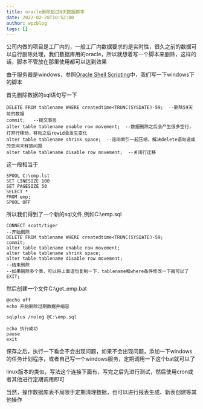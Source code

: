 ```yaml
---
title: oracle删除超过N天数据脚本
date: 2022-02-28T10:52:00
author: wpzblog
tags: []
---
```

公司内做的项目是工厂内的，一般工厂内数据要求的是实时性，很久之前的数据可以自行删除处理，我们数据库用的oracle，所以就想着写一个脚本来删除，这样的话，脚本不管放在那里使用都可以达到效果

由于服务器是windows，参照[Oracle Shell Scripting](https://oracle-base.com/articles/misc/oracle-shell-scripting)中，我们写一下windows下的脚本

首先删除数据的sql语句写一下
```
DELETE FROM tablename WHERE createdtime<TRUNC(SYSDATE)-59;  --删除59天前的数据
commit;   --提交事务
alter table tablename enable row movement;  --数据删除之后会产生很多空行，打开行移动，移动之后rowid会发生变化
alter table tablename shrink space;  --连同索引一起压缩，解决delete语句造成的空间未释放问题
alter table tablename disable row movement;  --关闭行迁移
```
这一段相当于
```
SPOOL C:\emp.lst
SET LINESIZE 100
SET PAGESIZE 50
SELECT *
FROM emp;
SPOOL OFF
```

所以我们得到了一个新的sql文件,例如C:\emp.sql
```
CONNECT scott/tiger
--开始删除
DELETE FROM tablename WHERE createdtime<TRUNC(SYSDATE)-59;
commit;
alter table tablename enable row movement;
alter table tablename shrink space;
alter table tablename disable row movement;
--结束删除
--如果删除多个表，可以将上面语句复制一下，tablename和where条件修改一下就可以了
EXIT;
```

然后创建一个文件C:\get_emp.bat
```
@echo off
echo 开始删除过期数据并缩容

sqlplus /nolog @C:\emp.sql

echo 执行成功
pause
exit
```

保存之后，执行一下看会不会出现问题，如果不会出现问题，添加一下windows的任务计划程序，或者自己写一个windows服务，定期调用一下这个bat就可以了

linux版本的类似，写法这个连接下面有，写完之后先进行测试，然后使用cron或者其他进行定期调用即可

当然，操作数据库表不局限于定期清理数据，也可以进行报表生成、新表创建等其他操作
